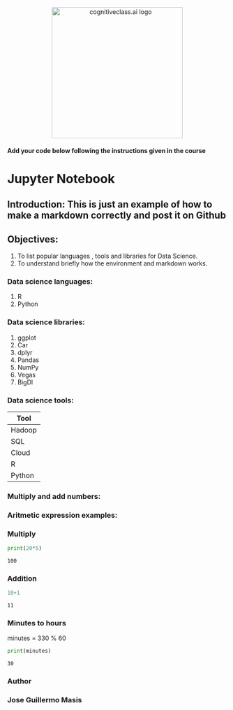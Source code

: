 <center>
    <img src="https://cf-courses-data.s3.us.cloud-object-storage.appdomain.cloud/IBMDeveloperSkillsNetwork-DS0105EN-SkillsNetwork/labs/Module2/images/SN_web_lightmode.png" width="300" alt="cognitiveclass.ai logo">
</center>


#### Add your code below following the instructions given in the course


# Jupyter Notebook
## Introduction: This is just an example of how to make a markdown correctly and post it on Github

## Objectives:

1. To list popular languages , tools and libraries for Data Science.
2. To understand briefly how the environment and markdown works.

### Data science languages:
1. R
2. Python


### Data science libraries:
1. ggplot
2. Car
3. dplyr
4. Pandas
5. NumPy
6. Vegas
7. BigDl

### Data science tools:
| Tool     |  
| -------- | 
| Hadoop   | 
| SQL      | 
| Cloud    |  
| R        | 
| Python   |   


### Multiply and add numbers:

### Aritmetic expression examples:


### Multiply


```python
print(20*5)

```

    100


### Addition


```python
10+1 
```




    11



### Minutes to hours

minutes = 330 % 60


```python
print(minutes)
```

    30


### Author

### Jose Guillermo Masis 


```python

```
